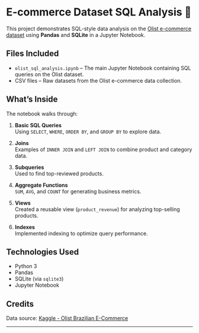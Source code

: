 # E-commerce Dataset SQL Analysis 🛒

This project demonstrates SQL-style data analysis on the [Olist e-commerce dataset](https://www.kaggle.com/datasets/olistbr/brazilian-ecommerce) using **Pandas** and **SQLite** in a Jupyter Notebook.

## Files Included

- `olist_sql_analysis.ipynb` – The main Jupyter Notebook containing SQL queries on the Olist dataset.
- CSV files – Raw datasets from the Olist e-commerce data collection.

## What’s Inside

The notebook walks through:

1. **Basic SQL Queries**  
   Using `SELECT`, `WHERE`, `ORDER BY`, and `GROUP BY` to explore data.

2. **Joins**  
   Examples of `INNER JOIN` and `LEFT JOIN` to combine product and category data.

3. **Subqueries**  
   Used to find top-reviewed products.

4. **Aggregate Functions**  
   `SUM`, `AVG`, and `COUNT` for generating business metrics.

5. **Views**  
   Created a reusable view (`product_revenue`) for analyzing top-selling products.

6. **Indexes**  
   Implemented indexing to optimize query performance.

## Technologies Used

- Python 3
- Pandas
- SQLite (via `sqlite3`)
- Jupyter Notebook



## Credits

Data source: [Kaggle - Olist Brazilian E-Commerce](https://www.kaggle.com/datasets/olistbr/brazilian-ecommerce)

---
